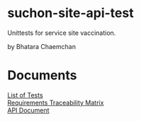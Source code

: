 # suchon-site-api-test
Unittests for service site vaccination.

by Bhatara Chaemchan
# Documents 
[List of Tests](https://github.com/bhatara007/suchon-site-api-test/wiki/List-of-Tests)    
[Requirements Traceability Matrix](https://github.com/bhatara007/suchon-site-api-test/wiki/Requirements-Traceability-Matrix)    
[API Document](https://suchonsite-server.herokuapp.com/api-docs/#/)
